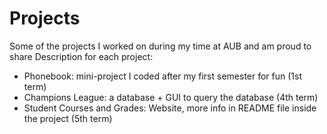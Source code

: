 # Projects
Some of the projects I worked on during my time at AUB and am proud to share
Description for each project:
- Phonebook: mini-project I coded after my first semester for fun (1st term)
- Champions League: a database + GUI to query the database (4th term)
- Student Courses and Grades: Website, more info in README file inside the project (5th term)

